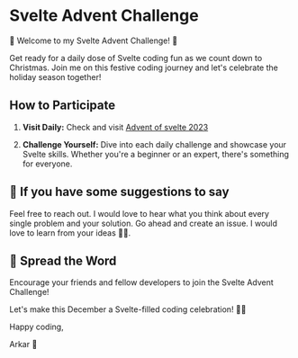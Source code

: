 # Svelte Advent Challenge

🎄 Welcome to my Svelte Advent Challenge! 🎅

Get ready for a daily dose of Svelte coding fun as we count down to Christmas. Join me on this festive coding journey and let's celebrate the holiday season together!

## How to Participate

1. **Visit Daily:** Check and visit [Advent of svelte 2023 ](https://advent.sveltesociety.dev/)

2. **Challenge Yourself:** Dive into each daily challenge and showcase your Svelte skills. Whether you're a beginner or an expert, there's something for everyone.

## 🚀 If you have some suggestions to say

Feel free to reach out. I would love to hear what you think about every single problem and your solution.
Go ahead and create an issue. I would love to learn from your ideas 🌟🎉.

## 🎁 Spread the Word

Encourage your friends and fellow developers to join the Svelte Advent Challenge!

Let's make this December a Svelte-filled coding celebration! 🌟🎉

Happy coding,

Arkar 🚀
